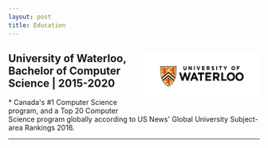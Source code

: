 ```yaml
---
layout: post
title: Education
---
```

<p style="float: right;"><img src="../public/waterloo.png" height="100px" width="232px"></p>
<h2>University of Waterloo, Bachelor of Computer Science | 2015-2020</h2>
* Canada's #1 Computer Science program, and a Top 20 Computer Science program globally according to US News' Global University Subject-area Rankings 2016.

<hr style="clear:both;">

<!---
* Math requirements include: 
  * Discrete Mathematics, Calculus I and II, Linear Algebra
  * Combinatorics, Probability, Statistics
* Computer Science requirements include: 
  * Designing Functional Programs (Racket/Scheme)
  * Elementary Algorithm Design and Data Abstraction (C)
  * Objected Oriented Programming (C++)
  * Computer Architecture and Design (MIPS)
  * Logic and Computation, Data Structures and Data Management
  * Foundations of Sequential Programs, Algorithms, Operating Systems
--->
